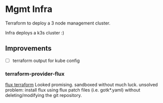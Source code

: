 # Mgmt Infra

Terraform to deploy a 3 node management cluster.

Infra deploys a k3s cluster :)

## Improvements
- [ ] terraform output for kube config


### terraform-provider-flux
[flux terraform](https://github.com/fluxcd/terraform-provider-flux) 
Looked promising. sandboxed without much luck. unsolved problem: install flux using flux patch files (i.e. gotk*.yaml) without deleting/modifying the git repository.